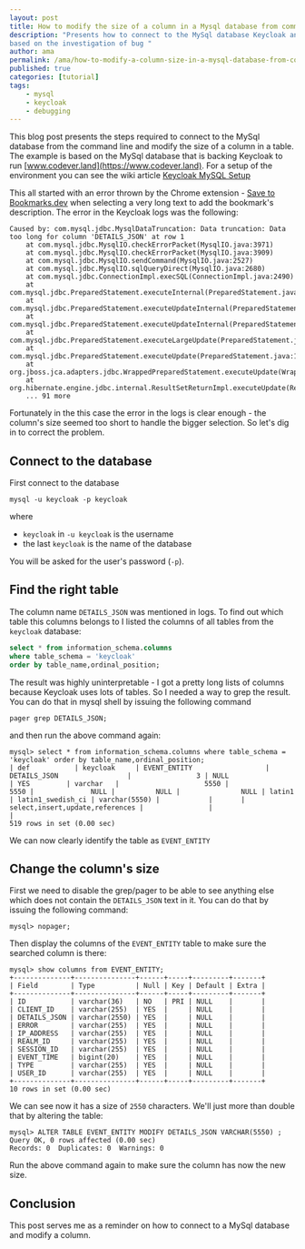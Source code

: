 ```yaml
---
layout: post
title: How to modify the size of a column in a Mysql database from command line
description: "Presents how to connect to the MySql database Keycloak and modify a column's size from the command line. It's
based on the investigation of bug "
author: ama
permalink: /ama/how-to-modify-a-column-size-in-a-mysql-database-from-command-line
published: true
categories: [tutorial]
tags:
    - mysql
    - keycloak
    - debugging
---
```


This blog post presents the steps required to connect to the MySql database from the command line and modify the size of
a column in a table. The example is based on the MySql database that is backing Keycloak to run [www.codever.land](https://www.codever.land).
For a setup of the environment you can see the wiki article [Keycloak MySQL Setup](https://github.com/codeverland/codever/wiki/Keycloak-MySQL-Setup)

<!--more-->

This all started with an error thrown by the Chrome extension - [Save to Bookmarks.dev](https://chrome.google.com/webstore/detail/save-to-bookmarksdev/diofdblfhjbpgackifolmboaiccmebjb)
when selecting a very long text to add the bookmark's description. The error in the Keycloak logs was the following:

```shell
Caused by: com.mysql.jdbc.MysqlDataTruncation: Data truncation: Data too long for column 'DETAILS_JSON' at row 1
	at com.mysql.jdbc.MysqlIO.checkErrorPacket(MysqlIO.java:3971)
	at com.mysql.jdbc.MysqlIO.checkErrorPacket(MysqlIO.java:3909)
	at com.mysql.jdbc.MysqlIO.sendCommand(MysqlIO.java:2527)
	at com.mysql.jdbc.MysqlIO.sqlQueryDirect(MysqlIO.java:2680)
	at com.mysql.jdbc.ConnectionImpl.execSQL(ConnectionImpl.java:2490)
	at com.mysql.jdbc.PreparedStatement.executeInternal(PreparedStatement.java:1858)
	at com.mysql.jdbc.PreparedStatement.executeUpdateInternal(PreparedStatement.java:2079)
	at com.mysql.jdbc.PreparedStatement.executeUpdateInternal(PreparedStatement.java:2013)
	at com.mysql.jdbc.PreparedStatement.executeLargeUpdate(PreparedStatement.java:5104)
	at com.mysql.jdbc.PreparedStatement.executeUpdate(PreparedStatement.java:1998)
	at org.jboss.jca.adapters.jdbc.WrappedPreparedStatement.executeUpdate(WrappedPreparedStatement.java:537)
	at org.hibernate.engine.jdbc.internal.ResultSetReturnImpl.executeUpdate(ResultSetReturnImpl.java:175)
	... 91 more
```

Fortunately in the this case the error in the logs is clear enough -  the column's size seemed too short to handle the bigger selection.
So let's dig in to correct the problem.


## Connect to the database

First connect to the database

```shell
mysql -u keycloak -p keycloak
```

where
- `keycloak` in `-u keycloak` is the username
- the last `keycloak` is the name of the database

You will be asked for the user's password (`-p`).


## Find the right table

The column name `DETAILS_JSON` was mentioned in logs. To find out which table this columns belongs to I listed the
columns of all tables from the `keycloak` database:

```sql
select * from information_schema.columns
where table_schema = 'keycloak'
order by table_name,ordinal_position;
```

The result was highly uninterpretable - I got a pretty long lists of columns because Keycloak uses lots of tables. So I needed a way
to grep the result. You can do that in mysql shell by issuing the following command

```shell
pager grep DETAILS_JSON;
```

and then run the above command again:

```shell
mysql> select * from information_schema.columns where table_schema = 'keycloak' order by table_name,ordinal_position;
| def           | keycloak     | EVENT_ENTITY                  | DETAILS_JSON                 |                3 | NULL                        | YES         | varchar   |                     5550 |                   5550 |              NULL |          NULL |               NULL | latin1             | latin1_swedish_ci | varchar(5550) |            |       | select,insert,update,references |                |                       |
519 rows in set (0.00 sec)
```

We can now clearly identify the table as `EVENT_ENTITY`

## Change the column's size

First we need to disable the grep/pager to be able to see anything else which does not contain the `DETAILS_JSON` text in it.
 You can do that by issuing the following command:

```shell
mysql> nopager;
```

Then display the columns of the `EVENT_ENTITY` table to make sure the searched column is there:

```shell
mysql> show columns from EVENT_ENTITY;
+--------------+---------------+------+-----+---------+-------+
| Field        | Type          | Null | Key | Default | Extra |
+--------------+---------------+------+-----+---------+-------+
| ID           | varchar(36)   | NO   | PRI | NULL    |       |
| CLIENT_ID    | varchar(255)  | YES  |     | NULL    |       |
| DETAILS_JSON | varchar(2550) | YES  |     | NULL    |       |
| ERROR        | varchar(255)  | YES  |     | NULL    |       |
| IP_ADDRESS   | varchar(255)  | YES  |     | NULL    |       |
| REALM_ID     | varchar(255)  | YES  |     | NULL    |       |
| SESSION_ID   | varchar(255)  | YES  |     | NULL    |       |
| EVENT_TIME   | bigint(20)    | YES  |     | NULL    |       |
| TYPE         | varchar(255)  | YES  |     | NULL    |       |
| USER_ID      | varchar(255)  | YES  |     | NULL    |       |
+--------------+---------------+------+-----+---------+-------+
10 rows in set (0.00 sec)
```

We can see now it has a size of `2550` characters. We'll just more than double that by altering the table:

```shell
mysql> ALTER TABLE EVENT_ENTITY MODIFY DETAILS_JSON VARCHAR(5550) ;
Query OK, 0 rows affected (0.00 sec)
Records: 0  Duplicates: 0  Warnings: 0
```

Run the above command again to make sure the column has now the new size.


## Conclusion

This post serves me as a reminder on how to connect to a MySql database and modify a column.

